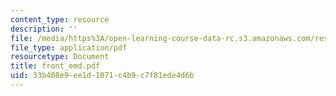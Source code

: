 ```yaml
---
content_type: resource
description: ''
file: /media/https%3A/open-learning-course-data-rc.s3.amazonaws.com/res-6-003-electromechanical-dynamics-spring-2009/33b408e9ee1d1071c4b9c7f81ede4d6b_front_emd.pdf
file_type: application/pdf
resourcetype: Document
title: front_emd.pdf
uid: 33b408e9-ee1d-1071-c4b9-c7f81ede4d6b
---
```

